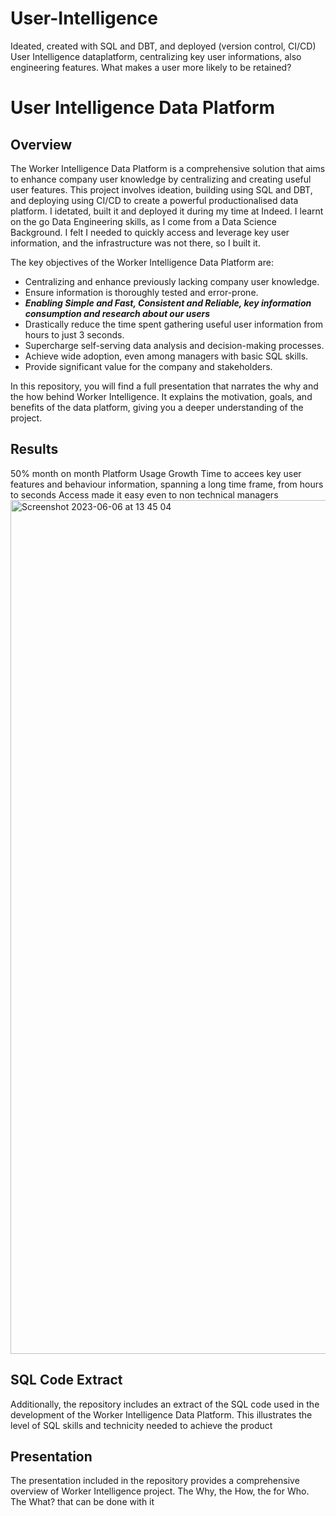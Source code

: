 # User-Intelligence
Ideated, created with SQL and DBT, and deployed (version control, CI/CD) User Intelligence dataplatform, centralizing key user informations, also engineering features. What makes a user more likely to be retained?


# User Intelligence Data Platform

## Overview
The Worker Intelligence Data Platform is a comprehensive solution that aims to enhance company user knowledge by centralizing and creating useful user features. This project involves ideation, building using SQL and DBT, and deploying using CI/CD to create a powerful productionalised data platform. I idetated, built it and deployed it during my time at Indeed. I learnt on the go Data Engineering skills, as I come from a Data Science Background. I felt I needed to quickly access and leverage key user information, and the infrastructure was not there, so I built it.

The key objectives of the Worker Intelligence Data Platform are:

- Centralizing and enhance previously lacking company user knowledge.
- Ensure information is thoroughly tested and error-prone.
- **_Enabling Simple and Fast, Consistent and Reliable, key information consumption and research about our users_**
- Drastically reduce the time spent gathering useful user information from hours to just 3 seconds.
- Supercharge self-serving data analysis and decision-making processes.
- Achieve wide adoption, even among managers with basic SQL skills.
- Provide significant value for the company and stakeholders.

In this repository, you will find a full presentation that narrates the why and the how behind Worker Intelligence. It explains the motivation, goals, and benefits of the data platform, giving you a deeper understanding of the project.

## Results 
50% month on month Platform Usage Growth 
Time to accees key user features and behaviour information, spanning a long time frame, from hours to seconds
Access made it easy even to non technical managers 
<img width="1366" alt="Screenshot 2023-06-06 at 13 45 04" src="https://github.com/alexandrecela10/User-Intelligence-DataPlatform-CI-CD/assets/134553381/f4f609eb-3676-4d3e-b546-4c023aef1eb0">


## SQL Code Extract
Additionally, the repository includes an extract of the SQL code used in the development of the Worker Intelligence Data Platform. This illustrates the level of SQL skills and technicity needed to achieve the product

## Presentation
The presentation included in the repository provides a comprehensive overview of Worker Intelligence project. The Why, the How, the for Who. The What? that can be done with it
